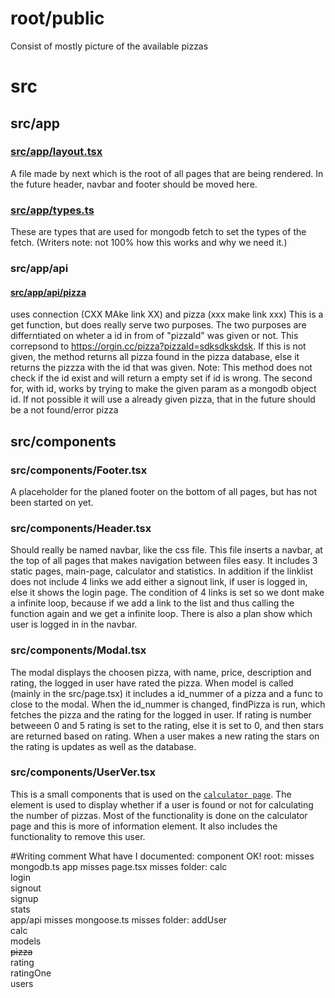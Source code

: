 # root/public
Consist of mostly picture of the available pizzas

# src
## src/app
### [src/app/layout.tsx](src/app/layout.tsx)
A file made by next which is the root of all pages that are being rendered. In the future header, navbar and footer should be moved here.

### [src/app/types.ts](src/app/types.ts)
These are types that are used for mongodb fetch to set the types of the fetch. (Writers note: not 100% how this works and why we need it.)
### src/app/api
#### [src/app/api/pizza](src/app/api/pizza)
uses connection (CXX MAke link XX) and pizza (xxx make link xxx)
This is a get function, but does really serve two purposes. The two purposes are differntiated on wheter a id in from of "pizzaId" was given or not. This correpsond to https://orgin.cc/pizza?pizzaId=sdksdkskdsk. If this is not given, the method returns all pizza found in the pizza database, else it returns the pizzza with the id that was given. Note: This method does not check if the id exist and will return a empty set if id is wrong. The second for, with id, works by trying to make the given param as a mongodb object id. If not possible it will use a already given pizza, that in the future should be a not found/error pizza

## src/components
### src/components/Footer.tsx
A placeholder for the planed footer on the bottom of all pages, but has not been started on yet.
### src/components/Header.tsx
Should really be named navbar, like the css file. This file inserts a navbar, at the top of all pages that makes navigation between files easy. It includes 3 static pages, main-page, calculator and statistics. In addition if the linklist does not include 4 links we add either a signout link, if user is logged in, else it shows the login page. The condition of 4 links is set so we dont make a infinite loop, because if we add a link to the list and thus calling the function again and we get a infinite loop.
There is also a plan show which user is logged in in the navbar.
### src/components/Modal.tsx
The modal displays the choosen pizza, with name, price, description and rating, the logged in user have rated the pizza. When model is called (mainly in the src/page.tsx) it includes a id_nummer of a pizza and a func to close to the modal. When the id_nummer is changed, findPizza is run, which fetches the pizza and the rating for the logged in user. If rating is number betweeen 0 and 5 rating is set to the rating, else it is set to 0, and then stars are returned based on rating. When a user makes a new rating the stars on the rating is updates as well as the database.

### src/components/UserVer.tsx
This is a small components that is used on the [`calculator page`](./src/app/calculator/page.tsx). The element is used to display whether if a user is found or not for calculating the number of pizzas. Most of the functionality is done on the calculator page and this is more of information element. It also includes the functionality to remove this user.



#Writing comment
What have I documented:
    component OK!
    root:
        misses mongodb.ts
    app 
        misses page.tsx
        misses folder:
            calc <br>
            login<br>
            signout <br>
            signup <br>
            stats <br>
    app/api
        misses mongoose.ts
        misses folder:
            addUser <br>
            calc <br>
            models <br>
            ~~pizza~~ <br>
            rating <br>
            ratingOne <br>
            users <br>
        

